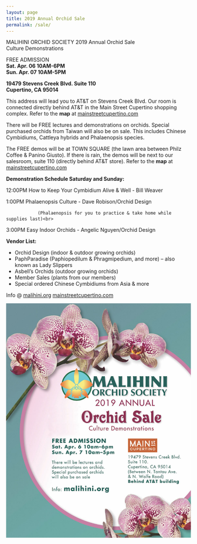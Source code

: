 ```yaml
---
layout: page
title: 2019 Annual Orchid Sale
permalink: /sale/
---
```


MALIHINI ORCHID SOCIETY 2019 Annual Orchid Sale<br>
Culture Demonstrations<br>

FREE ADMISSION<br>
**Sat. Apr. 06 10AM-6PM<br>
Sun. Apr. 07 10AM-5PM**

**19479 Stevens Creek Blvd. Suite 110<br>
Cupertino, CA  95014**

This address will lead you to AT&T on Stevens Creek Blvd.  Our room is connected directly behind AT&T in the Main Street Cupertino shopping complex.    Refer to the **map** at [mainstreetcupertino.com](http://mainstreetcupertino.com/directory/)

There will be FREE lectures and demonstrations on orchids.
Special purchased orchids from Taiwan will also be on sale.
This includes Chinese Cymbidiums, Cattleya hybrids and Phalaenopsis species.


The FREE demos will be at TOWN SQUARE (the lawn area between Philz Coffee & Panino Giusto).  If there is rain, the demos will be next to our salesroom, suite 110 (directly behind AT&T store).  Refer to the **map** at [mainstreetcupertino.com](http://mainstreetcupertino.com/directory/)

**Demonstration Schedule Saturday and Sunday:**<br>

12:00PM How to Keep Your Cymbidium Alive & Well - Bill Weaver<br>

1:00PM  Phalaenopsis Culture - Dave Robison/Orchid Design<br>

	            (Phalaenopsis for you to practice & take home while supplies last)<br>
		    
3:00PM  Easy Indoor Orchids - Angelic Nguyen/Orchid Design<br>

**Vendor List:**
* Orchid Design (indoor & outdoor growing orchids)
* PaphParadise (Paphiopedilum & Phragmipedium, and more) – also known as Lady Slippers
* Asbell’s Orchids (outdoor growing orchids)
* Member Sales (plants from our members)
* Special ordered Chinese Cymbidiums from Asia & more

Info @ [malihini.org](http://malihini.org)
[mainstreetcupertino.com](http://mainstreetcupertino.com/directory/)

<img src="/img/MOS-2019_Poster.jpg">
